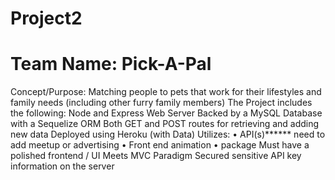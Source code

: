 # Project2
# Team Name:   Pick-A-Pal
Concept/Purpose:  Matching people to pets that work for their lifestyles and family needs (including other furry family members)
The Project includes the following:
Node and Express Web Server
Backed by a MySQL Database with a Sequelize ORM
Both GET and POST routes for retrieving and adding new data
Deployed using Heroku (with Data)
Utilizes:
•	API(s)******  need to add meetup or advertising
•	Front end animation
•	package
Must have a polished frontend / UI
Meets MVC Paradigm
Secured sensitive API key information on the server